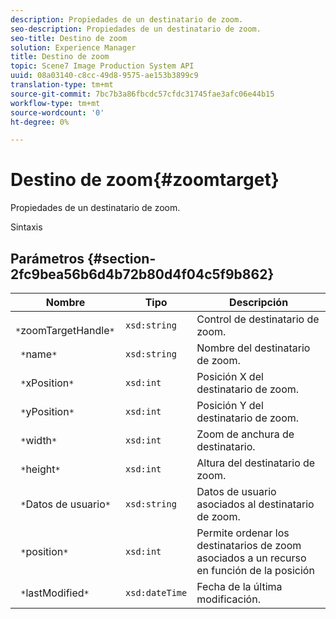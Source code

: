 ```yaml
---
description: Propiedades de un destinatario de zoom.
seo-description: Propiedades de un destinatario de zoom.
seo-title: Destino de zoom
solution: Experience Manager
title: Destino de zoom
topic: Scene7 Image Production System API
uuid: 08a03140-c8cc-49d8-9575-ae153b3899c9
translation-type: tm+mt
source-git-commit: 7bc7b3a86fbcdc57cfdc31745fae3afc06e44b15
workflow-type: tm+mt
source-wordcount: '0'
ht-degree: 0%

---
```



# Destino de zoom{#zoomtarget}

Propiedades de un destinatario de zoom.

Sintaxis

## Parámetros {#section-2fc9bea56b6d4b72b80d4f04c5f9b862}

| Nombre | Tipo | Descripción |
|---|---|---|
| ` *`zoomTargetHandle`*` | `xsd:string` | Control de destinatario de zoom. |
| ` *`name`*` | `xsd:string` | Nombre del destinatario de zoom. |
| ` *`xPosition`*` | `xsd:int` | Posición X del destinatario de zoom. |
| ` *`yPosition`*` | `xsd:int` | Posición Y del destinatario de zoom. |
| ` *`width`*` | `xsd:int` | Zoom de anchura de destinatario. |
| ` *`height`*` | `xsd:int` | Altura del destinatario de zoom. |
| ` *`Datos de usuario`*` | `xsd:string` | Datos de usuario asociados al destinatario de zoom. |
| ` *`position`*` | `xsd:int` | Permite ordenar los destinatarios de zoom asociados a un recurso en función de la posición |
| ` *`lastModified`*` | `xsd:dateTime` | Fecha de la última modificación. |

